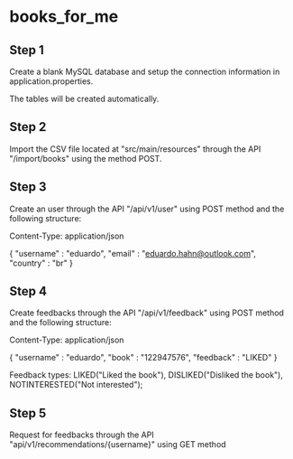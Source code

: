 # books_for_me


## Step 1

Create a blank MySQL database and setup the connection information in application.properties.

The tables will be created automatically.

## Step 2

Import the CSV file located at "src/main/resources" through the API "/import/books" using the method POST.

## Step 3

Create an user through the API "/api/v1/user" using POST method and the following structure:


Content-Type: application/json


{
	"username" : "eduardo",
	"email" : "eduardo.hahn@outlook.com",
	"country" : "br"
}


## Step 4

Create feedbacks through the API "/api/v1/feedback" using POST method and the following structure:


Content-Type: application/json


{
	"username" : "eduardo",
	"book" : "122947576",
	"feedback" : "LIKED"
}


Feedback types: LIKED("Liked the book"), DISLIKED("Disliked the book"), NOTINTERESTED("Not interested");

## Step 5

Request for feedbacks through the API "api/v1/recommendations/{username}" using GET method

